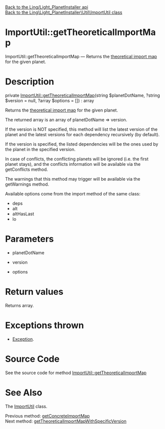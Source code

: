 [Back to the Ling/Light_PlanetInstaller api](https://github.com/lingtalfi/Light_PlanetInstaller/blob/master/doc/api/Ling/Light_PlanetInstaller.md)<br>
[Back to the Ling\Light_PlanetInstaller\Util\ImportUtil class](https://github.com/lingtalfi/Light_PlanetInstaller/blob/master/doc/api/Ling/Light_PlanetInstaller/Util/ImportUtil.md)


ImportUtil::getTheoreticalImportMap
================



ImportUtil::getTheoreticalImportMap — Returns the [theoretical import map](https://github.com/lingtalfi/Light_PlanetInstaller/blob/master/doc/pages/conception-notes.md#import-map) for the given planet.




Description
================


private [ImportUtil::getTheoreticalImportMap](https://github.com/lingtalfi/Light_PlanetInstaller/blob/master/doc/api/Ling/Light_PlanetInstaller/Util/ImportUtil/getTheoreticalImportMap.md)(string $planetDotName, ?string $version = null, ?array $options = []) : array




Returns the [theoretical import map](https://github.com/lingtalfi/Light_PlanetInstaller/blob/master/doc/pages/conception-notes.md#import-map) for the given planet.

The returned array is an array of planetDotName => version.

If the version is NOT specified, this method will list the latest version of the planet and the latest versions for each
dependency recursively (by default).

If the version is specified, the listed dependencies will be the ones used by the planet in the specified version.

In case of conflicts, the conflicting planets will be ignored (i.e. the first planet stays), and the conflicts information
will be available via the getConflicts method.


The warnings that this method may trigger will be available via the getWarnings method.


Available options come from the import method of the same class:
- deps
- alt
- altHasLast
- lo




Parameters
================


- planetDotName

    

- version

    

- options

    


Return values
================

Returns array.


Exceptions thrown
================

- [Exception](http://php.net/manual/en/class.exception.php).&nbsp;







Source Code
===========
See the source code for method [ImportUtil::getTheoreticalImportMap](https://github.com/lingtalfi/Light_PlanetInstaller/blob/master/Util/ImportUtil.php#L1217-L1266)


See Also
================

The [ImportUtil](https://github.com/lingtalfi/Light_PlanetInstaller/blob/master/doc/api/Ling/Light_PlanetInstaller/Util/ImportUtil.md) class.

Previous method: [getConcreteImportMap](https://github.com/lingtalfi/Light_PlanetInstaller/blob/master/doc/api/Ling/Light_PlanetInstaller/Util/ImportUtil/getConcreteImportMap.md)<br>Next method: [getTheoreticalImportMapWithSpecificVersion](https://github.com/lingtalfi/Light_PlanetInstaller/blob/master/doc/api/Ling/Light_PlanetInstaller/Util/ImportUtil/getTheoreticalImportMapWithSpecificVersion.md)<br>

